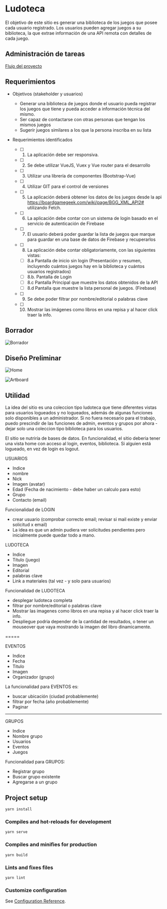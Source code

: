 # Ludoteca

El objetivo de este sitio es generar una biblioteca de los juegos que posee cada usuario registrado.
Los usuarios pueden agregar juegos a su biblioteca, la que extrae información de una API remota con detalles de cada juego. 

## Administración de tareas

[Flujo del proyecto](https://github.com/users/Ellamir/projects/1)

## Requerimientos

- Objetivos (stakeholder y usuarios)
  - Generar una biblioteca de juegos donde el usuario pueda registrar los juegos que tiene y pueda acceder a información técnica del mismo. 
  - Ser capaz de contactarse con otras personas que tengan los mismos juegos
  - Sugerir juegos similares a los que la persona inscriba en su lista
  
- Requerimientos identificados
   - [ ]  1. La aplicación debe ser responsiva.
  - [ ]   2. Se debe utilizar VueJS, Vuex y Vue router para el desarrollo
  - [ ]   3. Utilizar una librería de componentes (Bootstrap-Vue)
  - [ ]   4. Utilizar GIT para el control de versiones
   - [ ]  5. La aplicación deberá obtener los datos de los juegos desde la api 
        https://boardgamegeek.com/wiki/page/BGG_XML_API2# utilizando Fetch.
   - [ ]  6. La aplicación debe contar con un sistema de login basado en el servicio de 
    autenticación de Firebase
   - [ ]  7. El usuario deberá poder guardar la lista de juegos que marque para guardar
        en una base de datos de Firebase y recuperarlos
  - [ ]   8. La aplicación debe contar obligatoriamente, con las siguientes vistas:
       - [ ]  8.a Pantalla de inicio sin login (Presentación y resumen, incluyendo cuántos 
        juegos hay en la biblioteca y cuántos usuarios registrados)
       - [ ]  8.b. Pantalla de Login
      - [ ]   8.c Pantalla Principal que muestre los datos obtenidos de la API
      - [ ]   8.d Pantalla que muestre la lista personal de juegos. (Firebase)
  - [ ]   9. Se debe poder filtrar por nombre/editorial o palabras clave
  - [ ]   10. Mostrar las imágenes como libros en una repisa y al hacer click traer la info.
     
     
## Borrador

![Borrador](https://www.dragon.cl/borrador.png)

## Diseño Preliminar

![Home](http://dragon.cl/portafolio/index.png)

![Artboard](http://dragon.cl/portafolio/artboard.png)

## Utilidad

La idea del sitio es una coleccion tipo ludoteca que tiene diferentes vistas para usuarios logueados y no logueados, 
además de algunas funciones solo disponibles a un administrador. Si no fuera necesario para el trabajo, 
puedo prescindir de las funciones de admin, eventos y grupos por ahora - dejar solo una coleccion tipo biblioteca para los usuarios.

El sitio se nutriría de bases de datos. 
En funcionalidad, el sitio deberia tener una vista home con acceso al login, eventos, biblioteca. 
Si alguien está logueado, en vez de login es logout. 

USUARIOS
- Indice 
- nombre
- Nick
- Imagen (avatar)
- Edad (Fecha de nacimiento - debe haber un calculo para esto)
- Grupo 
- Contacto (email)

Funcionalidad de LOGIN
- crear usuario (comprobar correcto email; revisar si mail existe y enviar solicitud x email)
- La idea es que un admin pudiera ver solicitudes pendientes pero inicialmente puede quedar todo a mano. 

LUDOTECA
- Indice
- Título (juego) 
- Imagen
- Editorial
- palabras clave
- Link a materiales (tal vez - y solo para usuarios) 

Funcionalidad de LUDOTECA
- desplegar ludoteca completa
- filtrar por nombre/editorial o palabras clave
- Mostrar las imagenes como libros en una repisa y al hacer click traer la info.
- Despliegue podria depender de la cantidad de resultados, o tener un mouseover que vaya mostrando la imagen del libro dinamicamente. 

=====

EVENTOS
- Indice
- Fecha
- Titulo
- Imagen
- Organizador (grupo)

La funcionalidad para EVENTOS es: 
- buscar ubicación (ciudad probablemente)
- filtrar por fecha (año probablemente)
- Paginar 

----

GRUPOS
- Indice
- Nombre grupo
- Usuarios
- Eventos 
- Juegos

Funcionalidad para GRUPOS:
- Registrar grupo
- Buscar grupo existente
- Agregarse a un grupo

## Project setup
```
yarn install
```

### Compiles and hot-reloads for development
```
yarn serve
```

### Compiles and minifies for production
```
yarn build
```

### Lints and fixes files
```
yarn lint
```

### Customize configuration
See [Configuration Reference](https://cli.vuejs.org/config/).
